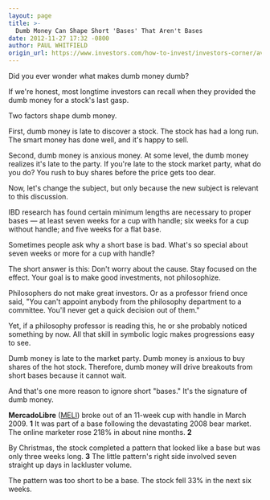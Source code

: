```yaml
---
layout: page
title: >-
  Dumb Money Can Shape Short 'Bases' That Aren't Bases
date: 2012-11-27 17:32 -0800
author: PAUL WHITFIELD
origin_url: https://www.investors.com/how-to-invest/investors-corner/avoid-traps-in-certain-chart-patterns
---
```





Did you ever wonder what makes dumb money dumb?


If we're honest, most longtime investors can recall when they provided the dumb money for a stock's last gasp.


Two factors shape dumb money.


First, dumb money is late to discover a stock. The stock has had a long run. The smart money has done well, and it's happy to sell.


Second, dumb money is anxious money. At some level, the dumb money realizes it's late to the party. If you're late to the stock market party, what do you do? You rush to buy shares before the price gets too dear.


Now, let's change the subject, but only because the new subject is relevant to this discussion.


IBD research has found certain minimum lengths are necessary to proper bases — at least seven weeks for a cup with handle; six weeks for a cup without handle; and five weeks for a flat base.


Sometimes people ask why a short base is bad. What's so special about seven weeks or more for a cup with handle?


The short answer is this: Don't worry about the cause. Stay focused on the effect. Your goal is to make good investments, not philosophize.


Philosophers do not make great investors. Or as a professor friend once said, "You can't appoint anybody from the philosophy department to a committee. You'll never get a quick decision out of them."


Yet, if a philosophy professor is reading this, he or she probably noticed something by now. All that skill in symbolic logic makes progressions easy to see.


Dumb money is late to the market party. Dumb money is anxious to buy shares of the hot stock. Therefore, dumb money will drive breakouts from short bases because it cannot wait.


And that's one more reason to ignore short "bases." It's the signature of dumb money.


**MercadoLibre** ([MELI](https://research.investors.com/quote.aspx?symbol=MELI)) broke out of an 11-week cup with handle in March 2009. **1** It was part of a base following the devastating 2008 bear market. The online marketer rose 218% in about nine months. **2**


By Christmas, the stock completed a pattern that looked like a base but was only three weeks long. **3** The little pattern's right side involved seven straight up days in lackluster volume.


The pattern was too short to be a base. The stock fell 33% in the next six weeks.




